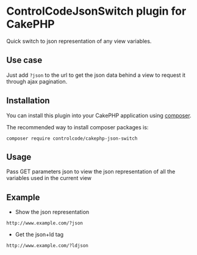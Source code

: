 # ControlCodeJsonSwitch plugin for CakePHP

Quick switch to json representation of any view variables.

## Use case

Just add `?json` to the url to get the json data behind a view to request it through ajax pagination.

## Installation

You can install this plugin into your CakePHP application using [composer](http://getcomposer.org).

The recommended way to install composer packages is:

```
composer require controlcode/cakephp-json-switch
```

## Usage
Pass GET parameters json to view the json representation of all the variables used in the current view

## Example
- Show the json representation

`http://www.example.com/?json`

- Get the json+ld tag

`http://www.example.com/?ldjson`
